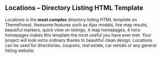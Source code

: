 ## Locations – Directory Listing HTML Template

Locations is the **most complex** directory listing HTML template on ThemeForest. Awesome features such as Ajax modals, live map results, beautiful markers, quick view on listings, 4 map homepages, 4 hero homepages makes this template the most useful you have ever met. Your project will look extra ordinary thanks to beautiful clean design. Locations can be used for directiories, coupons, real estate, car rentals or any general listing website.